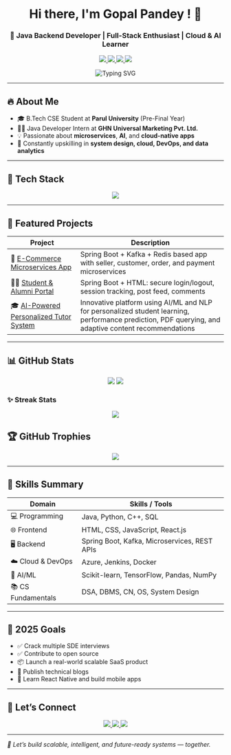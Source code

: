 <!-- GitHub Profile README for Gopal Pandey -->

<h1 align="center">Hi there, I'm Gopal Pandey ! 👋</h1>

<h3 align="center">
  🚀 Java Backend Developer | Full-Stack Enthusiast | Cloud & AI Learner
</h3>

<p align="center">
  <a href="https://linkedin.com/in/pandey-gopal/" target="_blank">
    <img src="https://img.shields.io/badge/LinkedIn-Gopal%20Pandey-blue?style=for-the-badge&logo=linkedin&logoColor=white" />
  </a>
  <a href="mailto:2gopalpandey@gmail.com">
    <img src="https://img.shields.io/badge/Gmail-Email-red?style=for-the-badge&logo=gmail&logoColor=white" />
  </a>
  <a href="https://github.com/pandeygopal">
    <img src="https://img.shields.io/badge/GitHub-Gopal-black?style=for-the-badge&logo=github" />
  </a>
  <a href="https://gopalpandeyportfolio.netlify.app/" target="_blank">
    <img src="https://img.shields.io/badge/Portfolio-protfolio-blue?style=for-the-badge&logo=social" />
  </a>
</p>

<p align="center">
  <img src="https://readme-typing-svg.demolab.com?font=Fira+Code&size=24&pause=1000&color=00F7FF&center=true&vCenter=true&width=600&lines=Java+Backend+Developer;Spring+Boot+%7C+React+%7C+Kafka;Cloud+%7C+DevOps+%7C+System+Design;AI+%7C+ML+%7C+Open+Source;Always+Learning+%F0%9F%93%9A" alt="Typing SVG" />
</p>

---

## 🔥 About Me

- 🎓 B.Tech CSE Student at **Parul University** (Pre-Final Year)
- 👨‍💻 Java Developer Intern at **GHN Universal Marketing Pvt. Ltd.**
- 💡 Passionate about **microservices**, **AI**, and **cloud-native apps**
- 🧠 Constantly upskilling in **system design, cloud, DevOps, and data analytics**

---

## 🧰 Tech Stack

<p align="center">
  <img src="https://skillicons.dev/icons?i=java,spring,react,nextjs,html,css,js,python,c,cpp,mysql,mongodb,redis,docker,azure,jenkins,tensorflow,git,github,vscode&theme=dark" />
</p>

---

## 🚀 Featured Projects

| Project | Description |
|--------|-------------|
| 🛒 [E-Commerce Microservices App](https://github.com/pandeygopal/EcomProject) | Spring Boot + Kafka + Redis based app with seller, customer, order, and payment microservices |
| 🧑‍🎓 [Student & Alumni Portal](https://github.com/pandeygopal/Uplift) | Spring Boot + HTML: secure login/logout, session tracking, post feed, comments |
| 🎓 [AI-Powered Personalized Tutor System](https://github.com/pandeygopal/intel_unnati_Ai_Tutor) | Innovative platform using AI/ML and NLP for personalized student learning, performance prediction, PDF querying, and adaptive content recommendations |

---

## 📊 GitHub Stats

<p align="center">
  <img src="https://github-readme-stats.vercel.app/api?username=pandeygopal&show_icons=true&theme=radical" />
  <img src="https://github-readme-stats.vercel.app/api/top-langs/?username=pandeygopal&layout=compact&theme=radical" />
</p>

### ✨ Streak Stats
<p align="center">
  <img src="https://github-readme-streak-stats.herokuapp.com/?user=pandeygopal&theme=radical" />
</p>


## 🏆 GitHub Trophies

<p align="center">
  <img src="https://github-profile-trophy.vercel.app/?username=pandeygopal&theme=gruvbox&no-frame=true&row=2&column=4" />
</p>

---

## 🧠 Skills Summary

| Domain              | Skills / Tools                                           |
|---------------------|----------------------------------------------------------|
| 💻 Programming       | Java, Python, C++, SQL                                   |
| 🌐 Frontend          | HTML, CSS, JavaScript, React.js                          |
| 🖥️ Backend           | Spring Boot, Kafka, Microservices, REST APIs            |
| ☁️ Cloud & DevOps    | Azure, Jenkins, Docker                                   |
| 🧠 AI/ML             | Scikit-learn, TensorFlow, Pandas, NumPy                  |
| 📚 CS Fundamentals   | DSA, DBMS, CN, OS, System Design                         |

---

## 🎯 2025 Goals

- ✅ Crack multiple SDE interviews
- ✅ Contribute to open source
- 📦 Launch a real-world scalable SaaS product
- 📖 Publish technical blogs
- 🧠 Learn React Native and build mobile apps

---


## 🔗 Let’s Connect

<p align="center">
  <a href="mailto:2gopalpandey@gmail.com">
    <img src="https://img.shields.io/badge/Gmail-Email-red?style=for-the-badge&logo=gmail" />
  </a>
  <a href="https://linkedin.com/in/pandey-gopal/">
    <img src="https://img.shields.io/badge/LinkedIn-Gopal-blue?style=for-the-badge&logo=linkedin" />
  </a>
  <a href="https://github.com/pandeygopal">
    <img src="https://img.shields.io/badge/GitHub-Visit-black?style=for-the-badge&logo=github" />
  </a>
</p>

---

<em align="center">🚀 Let’s build scalable, intelligent, and future-ready systems — together.</em>
